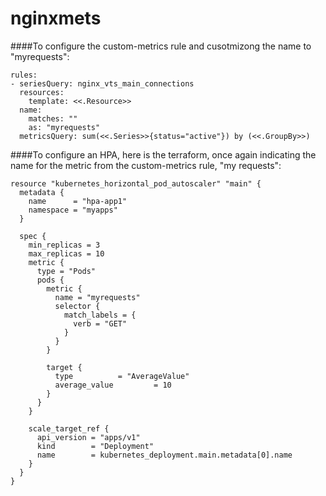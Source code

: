 # nginxmets


####To configure the custom-metrics rule and cusotmizong the name to "myrequests":
````
rules:
- seriesQuery: nginx_vts_main_connections
  resources:
    template: <<.Resource>>
  name:
    matches: ""
    as: "myrequests" 
  metricsQuery: sum(<<.Series>>{status="active"}) by (<<.GroupBy>>)
````

####To configure an HPA, here is the terraform, once again indicating the name for the metric from the custom-metrics rule, "my requests":
````
resource "kubernetes_horizontal_pod_autoscaler" "main" {
  metadata {
    name      = "hpa-app1"
    namespace = "myapps"
  }

  spec {
    min_replicas = 3
    max_replicas = 10
    metric {
      type = "Pods"
      pods {
        metric {
          name = "myrequests"
          selector {
            match_labels = {
              verb = "GET"
            }
          }
        }

        target {
          type          = "AverageValue"
          average_value         = 10
        }
      }
    }

    scale_target_ref {
      api_version = "apps/v1"
      kind        = "Deployment"
      name        = kubernetes_deployment.main.metadata[0].name
    }
  }
}
````